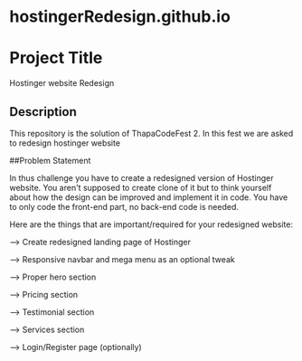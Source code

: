 # hostingerRedesign.github.io

# Project Title

Hostinger website Redesign

## Description

This repository is the solution of ThapaCodeFest 2.
In this fest we are asked to redesign hostinger website 

##Problem Statement 

In thus challenge you have  to create a redesigned version of Hostinger website. 
You aren't supposed to create clone of it but to think yourself about how the design can be improved and implement it in code. You have to only code the front-end part, no back-end code is needed.

Here are the things that are important/required for your redesigned website:


--> Create redesigned landing page of Hostinger

--> Responsive navbar and mega menu as an optional tweak

--> Proper hero section

--> Pricing section

--> Testimonial section

--> Services section

--> Login/Register page (optionally)

